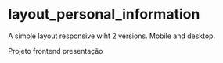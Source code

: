 # layout_personal_information
A simple layout responsive wiht 2 versions. Mobile and desktop.


Projeto frontend presentação 
